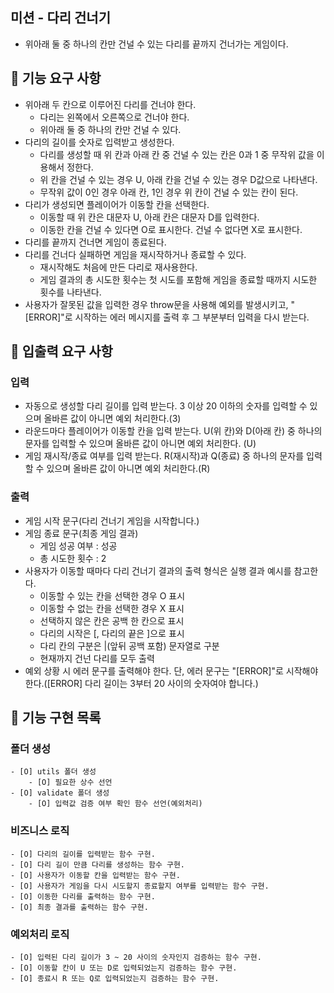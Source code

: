 ## 미션 - 다리 건너기

- 위아래 둘 중 하나의 칸만 건널 수 있는 다리를 끝까지 건너가는 게임이다.

## 🚀 기능 요구 사항

- 위아래 두 칸으로 이루어진 다리를 건너야 한다.
  - 다리는 왼쪽에서 오른쪽으로 건너야 한다.
  - 위아래 둘 중 하나의 칸만 건널 수 있다.
- 다리의 길이를 숫자로 입력받고 생성한다.
  - 다리를 생성할 때 위 칸과 아래 칸 중 건널 수 있는 칸은 0과 1 중 무작위 값을 이용해서 정한다.
  - 위 칸을 건널 수 있는 경우 U, 아래 칸을 건널 수 있는 경우 D값으로 나타낸다.
  - 무작위 값이 0인 경우 아래 칸, 1인 경우 위 칸이 건널 수 있는 칸이 된다.
- 다리가 생성되면 플레이어가 이동할 칸을 선택한다.
  - 이동할 때 위 칸은 대문자 U, 아래 칸은 대문자 D를 입력한다.
  - 이동한 칸을 건널 수 있다면 O로 표시한다. 건널 수 없다면 X로 표시한다.
- 다리를 끝까지 건너면 게임이 종료된다.
- 다리를 건너다 실패하면 게임을 재시작하거나 종료할 수 있다.
  - 재시작해도 처음에 만든 다리로 재사용한다.
  - 게임 결과의 총 시도한 횟수는 첫 시도를 포함해 게임을 종료할 때까지 시도한 횟수를 나타낸다.
- 사용자가 잘못된 값을 입력한 경우 throw문을 사용해 예외를 발생시키고, "[ERROR]"로 시작하는 에러 메시지를 출력 후 그 부분부터 입력을 다시 받는다.

## 🚀 입출력 요구 사항

### 입력

- 자동으로 생성할 다리 길이를 입력 받는다. 3 이상 20 이하의 숫자를 입력할 수 있으며 올바른 값이 아니면 예외 처리한다.(3)
- 라운드마다 플레이어가 이동할 칸을 입력 받는다. U(위 칸)와 D(아래 칸) 중 하나의 문자를 입력할 수 있으며 올바른 값이 아니면 예외 처리한다. (U)
- 게임 재시작/종료 여부를 입력 받는다. R(재시작)과 Q(종료) 중 하나의 문자를 입력할 수 있으며 올바른 값이 아니면 예외 처리한다.(R)

### 출력

- 게임 시작 문구(다리 건너기 게임을 시작합니다.)
- 게임 종료 문구(최종 게임 결과)
  - 게임 성공 여부 : 성공
  - 총 시도한 횟수 : 2
- 사용자가 이동할 때마다 다리 건너기 결과의 출력 형식은 실행 결과 예시를 참고한다.
  - 이동할 수 있는 칸을 선택한 경우 O 표시
  - 이동할 수 없는 칸을 선택한 경우 X 표시
  - 선택하지 않은 칸은 공백 한 칸으로 표시
  - 다리의 시작은 [, 다리의 끝은 ]으로 표시
  - 다리 칸의 구분은 |(앞뒤 공백 포함) 문자열로 구분
  - 현재까지 건넌 다리를 모두 출력
- 예외 상황 시 에러 문구를 출력해야 한다. 단, 에러 문구는 "[ERROR]"로 시작해야 한다.([ERROR] 다리 길이는 3부터 20 사이의 숫자여야 합니다.)

## 🚀 기능 구현 목록

### 폴더 생성

    - [O] utils 폴더 생성
        - [O] 필요한 상수 선언
    - [O] validate 폴더 생성
        - [O] 입력값 검증 여부 확인 함수 선언(예외처리)

### 비즈니스 로직

    - [O] 다리의 길이를 입력받는 함수 구현.
    - [O] 다리 길이 만큼 다리를 생성하는 함수 구현.
    - [O] 사용자가 이동할 칸을 입력받는 함수 구현.
    - [O] 사용자가 게임을 다시 시도할지 종료할지 여부를 입력받는 함수 구현.
    - [O] 이동한 다리를 출력하는 함수 구현.
    - [O] 최종 결과를 출력하는 함수 구현.

### 예외처리 로직

    - [O] 입력된 다리 길이가 3 ~ 20 사이의 숫자인지 검증하는 함수 구현.
    - [O] 이동할 칸이 U 또는 D로 입력되었는지 검증하는 함수 구현.
    - [O] 종료시 R 또는 Q로 입력되었는지 검증하는 함수 구현.
